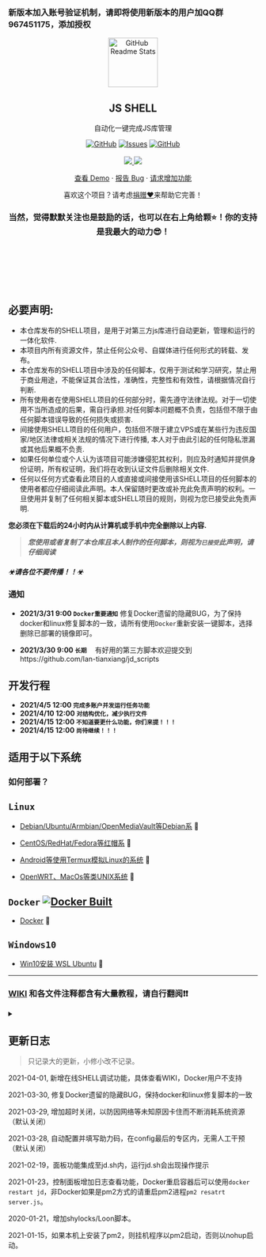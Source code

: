 <!--
[![Readme Card](https://github-readme-stats.vercel.app/api/pin/?username=lan-tianxiang&show_icons=true&theme=radical&repo=jd_shell)](https://github.com/lan-tianxiang/jd_shell)
-->


### 新版本加入账号验证机制，请即将使用新版本的用户加QQ群967451175，添加授权

<p align="center">
 <img width="100px" src="https://res.cloudinary.com/anuraghazra/image/upload/v1594908242/logo_ccswme.svg" align="center" alt="GitHub Readme Stats" />
 <h2 align="center">JS SHELL</h2>
 <p align="center">自动化一键完成JS库管理</p>
</p>
  <p align="center">
    <a href="https://github.com/lan-tianxiang/jd_shell/blob/master/LICENSE"><img alt="GitHub" src="https://img.shields.io/github/license/lan-tianxiang/jd_shell.svg?label=License&style=for-the-badge"></a>
    <a href="https://github.com/lan-tianxiang/jd_shell/issues"><img alt="Issues" src="https://img.shields.io/github/issues/lan-tianxiang/jd_shell?color=0088ff&style=for-the-badge" /></a>
    <a href="https://github.com/lan-tianxiang/jd_shell/stargazers"><img alt="GitHub" src="https://img.shields.io/github/stars/lan-tianxiang/jd_shell.svg?label=Stars&style=for-the-badge"></a>
    <br />
    <br />
    <a href="https://github.com/lan-tianxiang/">
      <img src="https://img.shields.io/badge/Supported%20by-Lan%20Tian%20Xiang%20%E2%86%92-gray.svg?colorA=655BE1&colorB=4F44D6&style=for-the-badge"/>
    </a>
    <a href="https://github.com/lxk0301">
      <img src="https://img.shields.io/badge/Supported%20by-LXK%200301%20Scripts%20%E2%86%92-gray.svg?colorA=61c265&colorB=4CAF50&style=for-the-badge"/>
    </a>
  </p>

  <p align="center">
    <a href="#demo">查看 Demo</a>
    ·
    <a href="https://github.com/lan-tianxiang/jd_shell/issues/new/choose">报告 Bug</a>
    ·
    <a href="https://github.com/lan-tianxiang/jd_shell/issues/new/choose">请求增加功能</a>
  </p>
</p>
<p align="center">喜欢这个项目？请考虑<a href="">捐赠❤</a>来帮助它完善！
<br />
<h3 align="center">当然，觉得默默关注也是鼓励的话，也可以在右上角给颗⭐！你的支持是我最大的动力😎！</h3>
<p>
    <br />
    <br />
    <br />
    <br />
    <br />
</p>

## 必要声明:
* 本仓库发布的SHELL项目，是用于对第三方js库进行自动更新，管理和运行的一体化软件.
* 本项目内所有资源文件，禁止任何公众号、自媒体进行任何形式的转载、发布。
* 本仓库发布的SHELL项目中涉及的任何脚本，仅用于测试和学习研究，禁止用于商业用途，不能保证其合法性，准确性，完整性和有效性，请根据情况自行判断.
* 所有使用者在使用SHELL项目的任何部分时，需先遵守法律法规。对于一切使用不当所造成的后果，需自行承担.对任何脚本问题概不负责，包括但不限于由任何脚本错误导致的任何损失或损害.
* 间接使用SHELL项目的任何用户，包括但不限于建立VPS或在某些行为违反国家/地区法律或相关法规的情况下进行传播, 本人对于由此引起的任何隐私泄漏或其他后果概不负责.
* 如果任何单位或个人认为该项目可能涉嫌侵犯其权利，则应及时通知并提供身份证明，所有权证明，我们将在收到认证文件后删除相关文件.
* 任何以任何方式查看此项目的人或直接或间接使用该SHELL项目的任何脚本的使用者都应仔细阅读此声明。本人保留随时更改或补充此免责声明的权利。一旦使用并复制了任何相关脚本或SHELL项目的规则，则视为您已接受此免责声明.

 **您必须在下载后的24小时内从计算机或手机中完全删除以上内容.**  </br>
> ***您使用或者复制了本仓库且本人制作的任何脚本，则视为`已接受`此声明，请仔细阅读*** 

##### ☣请各位不要传播！！☣

### 通知
- __2021/3/31 9:00 `Docker重要通知`__
修复Docker遗留的隐藏BUG，为了保持docker和linux修复脚本的一致，请所有使用`Docker`重新安装一键脚本，选择删除已部署的镜像即可。

- __2021/3/30 9:00 `长期`__
ㅤ有好用的第三方脚本欢迎提交到https://github.com/lan-tianxiang/jd_scripts

## 开发行程

- __2021/4/5 12:00 `完成多账户并发运行任务功能`__
- __2021/4/10 12:00 `对结构优化，减少执行文件`__
- __2021/4/15 12:00 `不知道要更什么功能，你们来提！！！`__
- __2021/4/15 12:00 `尚待继续！！！`__

## 适用于以下系统

### 如何部署？

## `Linux`

- [Debian/Ubuntu/Armbian/OpenMediaVault等Debian系](https://github.com/lan-tianxiang/jd_shell/wiki/Linux)  🔻

- [CentOS/RedHat/Fedora等红帽系](https://github.com/lan-tianxiang/jd_shell/wiki/Linux)  🔻

- [Android等使用Termux模拟Linux的系统](https://github.com/lan-tianxiang/jd_shell/wiki/Android)  🔻

- [OpenWRT、MacOs等类UNIX系统](https://github.com/lan-tianxiang/jd_shell/wiki/Unix)  🔻

## `Docker` <a href="https://github.com/lan-tianxiang/jd_shell/actions"><img alt="Docker Built" src="https://github.com/lan-tianxiang/jd_shell/workflows/Built_JD_Shell_To_Docker/badge.svg" /></a>

- [Docker](https://github.com/lan-tianxiang/jd_shell/wiki/Docker)  🔻

## `Windows10` 

- [Win10安装 WSL Ubuntu](https://github.com/lan-tianxiang/jd_shell/wiki/Win10)  🔻


***

### [WIKI](https://github.com/lan-tianxiang/jd_shell/wiki/Instruction) 和各文件注释都含有大量教程，请自行翻阅❗❗

<details>
<summary> </summary>

##### 小彩蛋

##### 默认隐藏，欢迎加入交流
<!--
好家伙！！
TG群：t.me/jd_shell
QQ群：967451175
-->
</details>


## 更新日志

> 只记录大的更新，小修小改不记录。

2021-04-01, 新增在线SHELL调试功能，具体查看WIKI，Docker用户不支持

2021-03-30, 修复Docker遗留的隐藏BUG，保持docker和linux修复脚本的一致

2021-03-29, 增加超时关闭，以防因网络等未知原因卡住而不断消耗系统资源（默认关闭）

2021-03-28, 自动配置并填写助力码，在config最后的专区内，无需人工干预（默认关闭）

2021-02-19，面板功能集成至jd.sh内，运行jd.sh会出现操作提示

2021-01-23，控制面板增加日志查看功能，Docker重启容器后可以使用`docker restart jd`，非Docker如果是pm2方式的请重启pm2进程`pm2 resatrt server.js`。

2020-01-21，增加shylocks/Loon脚本。

2021-01-15，如果本机上安装了pm2，则挂机程序以pm2启动，否则以nohup启动。


